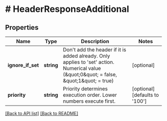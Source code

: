 # # HeaderResponseAdditional

## Properties

Name | Type | Description | Notes
------------ | ------------- | ------------- | -------------
**ignore_if_set** | **string** | Don&#39;t add the header if it is added already. Only applies to &#39;set&#39; action. Numerical value (\&quot;0\&quot; &#x3D; false, \&quot;1\&quot; &#x3D; true) | [optional] 
**priority** | **string** | Priority determines execution order. Lower numbers execute first. | [optional]  [defaults to '100']


[[Back to API list]](../../README.md#endpoints) [[Back to README]](../../README.md)
